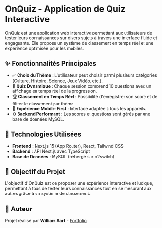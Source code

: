 # OnQuiz - Application de Quiz Interactive

OnQuiz est une application web interactive permettant aux utilisateurs de tester leurs connaissances sur divers sujets à travers une interface fluide et engageante. Elle propose un système de classement en temps réel et une expérience optimisée pour les mobiles.

## ✨ Fonctionnalités Principales
- ✅ **Choix du Thème** : L'utilisateur peut choisir parmi plusieurs catégories (Culture, Histoire, Science, Jeux Vidéo, etc.).
- 📝 **Quiz Dynamique** : Chaque session comprend 10 questions avec un affichage en temps réel de la progression.
- 🏆 **Classement en Temps Réel** : Possibilité d'enregistrer son score et de filtrer le classement par thème.
- 📲 **Expérience Mobile-First** : Interface adaptée à tous les appareils.
- ⚙️ **Backend Performant** : Les scores et questions sont gérés par une base de données MySQL.

## 💪 Technologies Utilisées
- **Frontend** : Next.js 15 (App Router), React, Tailwind CSS
- **Backend** : API Next.js avec TypeScript
- **Base de Données** : MySQL (hébergé sur o2switch)

## 🌟 Objectif du Projet
L'objectif d'OnQuiz est de proposer une expérience interactive et ludique, permettant à tous de tester leurs connaissances tout en se mesurant aux autres grâce à un système de classement.

## 💼 Auteur
Projet réalisé par **William Sart** - [Portfolio](https://www.william-sart.fr)

